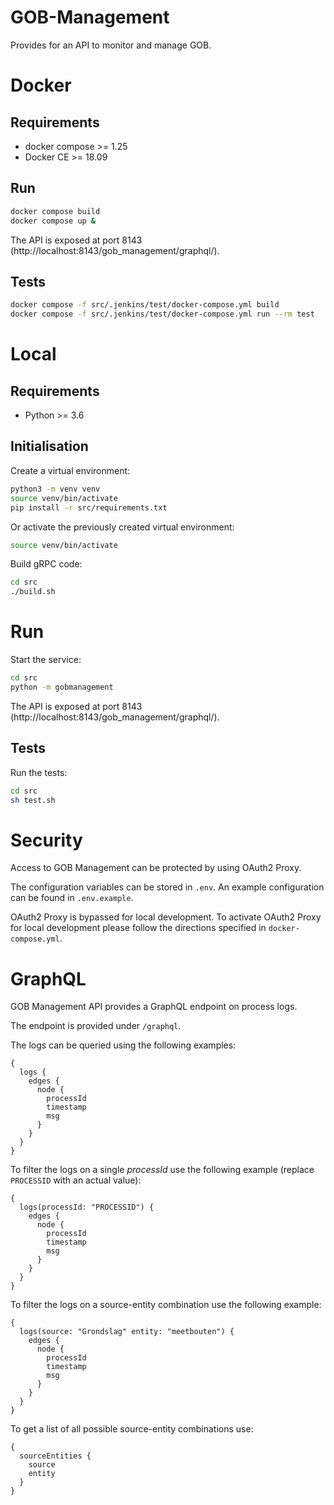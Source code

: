 # GOB-Management

Provides for an API to monitor and manage GOB.

# Docker

## Requirements

* docker compose >= 1.25
* Docker CE >= 18.09

## Run

```bash
docker compose build
docker compose up &
```

The API is exposed at port 8143 (http://localhost:8143/gob_management/graphql/).

## Tests

```bash
docker compose -f src/.jenkins/test/docker-compose.yml build
docker compose -f src/.jenkins/test/docker-compose.yml run --rm test
```

# Local

## Requirements

* Python >= 3.6

## Initialisation

Create a virtual environment:

```bash
python3 -m venv venv
source venv/bin/activate
pip install -r src/requirements.txt
```

Or activate the previously created virtual environment:

```bash
source venv/bin/activate
```

Build gRPC code:

```bash
cd src
./build.sh
```

# Run

Start the service:

```bash
cd src
python -m gobmanagement
```

The API is exposed at port 8143 (http://localhost:8143/gob_management/graphql/).

## Tests

Run the tests:

```bash
cd src
sh test.sh
```

# Security

Access to GOB Management can be protected by using OAuth2 Proxy.

The configuration variables can be stored in `.env`.
An example configuration can be found in `.env.example`.

OAuth2 Proxy is bypassed for local development.
To activate OAuth2 Proxy for local development please follow the directions specified in `docker-compose.yml`.

# GraphQL

GOB Management API provides a GraphQL endpoint on process logs.

The endpoint is provided under `/graphql`.

The logs can be queried using the following examples:

```
{
  logs {
    edges {
      node {
        processId
        timestamp
        msg
      }
    }
  }
}
```

To filter the logs on a single *processId* use the following example
(replace `PROCESSID` with an actual value):

```
{
  logs(processId: "PROCESSID") {
    edges {
      node {
        processId
        timestamp
        msg
      }
    }
  }
}
```

To filter the logs on a source-entity combination use the following example:

```
{
  logs(source: "Grondslag" entity: "meetbouten") {
    edges {
      node {
        processId
        timestamp
        msg
      }
    }
  }
}
```

To get a list of all possible source-entity combinations use:

```
{
  sourceEntities {
    source
    entity
  }
}
```
